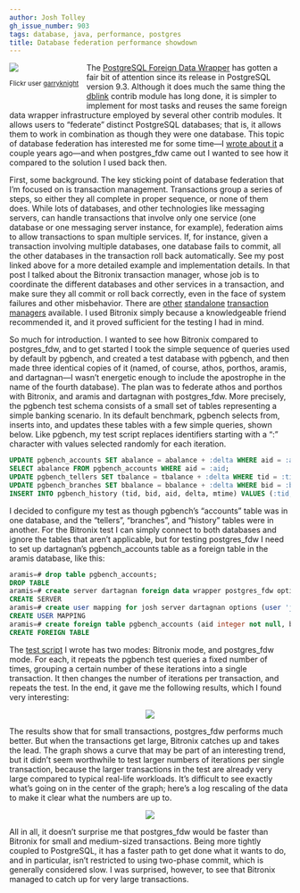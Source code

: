 ```yaml
---
author: Josh Tolley
gh_issue_number: 903
tags: database, java, performance, postgres
title: Database federation performance showdown
---
```




<div class="separator" style="clear: left; float: left; margin-bottom: 1em; margin-right: 1em;"><a href="https://www.flickr.com/photos/garryknight/" imageanchor="1"><img border="0" src="/blog/2013/12/19/database-federation-performance-showdown/image-0.jpeg"/></a><p align="center"><small>Flickr user <a href="https://www.flickr.com/photos/garryknight/">garryknight</a></small></p></div>

The [PostgreSQL Foreign Data Wrapper](https://www.postgresql.org/docs/9.3/static/postgres-fdw.html) has gotten a fair bit of attention since its release in PostgreSQL version 9.3. Although it does much the same thing the [dblink](https://www.postgresql.org/docs/9.3/static/dblink.html) contrib module has long done, it is simpler to implement for most tasks and reuses the same foreign data wrapper infrastructure employed by several other contrib modules. It allows users to “federate” distinct PostgreSQL databases; that is, it allows them to work in combination as though they were one database. This topic of database federation has interested me for some time—I [wrote about it](/blog/2010/07/29/distributed-transactions-and-two-phase) a couple years ago—and when postgres_fdw came out I wanted to see how it compared to the solution I used back then.

First, some background. The key sticking point of database federation that I’m focused on is transaction management. Transactions group a series of steps, so either they all complete in proper sequence, or none of them does. While lots of databases, and other technologies like messaging servers, can handle transactions that involve only one service (one database or one messaging server instance, for example), federation aims to allow transactions to span multiple services. If, for instance, given a transaction involving multiple databases, one database fails to commit, all the other databases in the transaction roll back automatically. See my post linked above for a more detailed example and implementation details. In that post I talked about the Bitronix transaction manager, whose job is to coordinate the different databases and other services in a transaction, and make sure they all commit or roll back correctly, even in the face of system failures and other misbehavior. There are [other](https://www.atomikos.com/Main/TransactionsEssentials) [standalone](http://jotm.objectweb.org/) [transaction](http://simplejta.sourceforge.net/) [managers](http://www.jboss.org/narayana) available. I used Bitronix simply because a knowledgeable friend recommended it, and it proved sufficient for the testing I had in mind.

So much for introduction. I wanted to see how Bitronix compared to postgres_fdw, and to get started I took the simple sequence of queries used by default by pgbench, and created a test database with pgbench, and then made three identical copies of it (named, of course, athos, porthos, aramis, and dartagnan—I wasn’t energetic enough to include the apostrophe in the name of the fourth database). The plan was to federate athos and porthos with Bitronix, and aramis and dartagnan with postgres_fdw. More precisely, the pgbench test schema consists of a small set of tables representing a simple banking scenario. In its default benchmark, pgbench selects from, inserts into, and updates these tables with a few simple queries, shown below. Like pgbench, my test script replaces identifiers starting with a “:” character with values selected randomly for each iteration.

```sql
UPDATE pgbench_accounts SET abalance = abalance + :delta WHERE aid = :aid;
SELECT abalance FROM pgbench_accounts WHERE aid = :aid;
UPDATE pgbench_tellers SET tbalance = tbalance + :delta WHERE tid = :tid;
UPDATE pgbench_branches SET bbalance = bbalance + :delta WHERE bid = :bid;
INSERT INTO pgbench_history (tid, bid, aid, delta, mtime) VALUES (:tid, :bid, :aid, :delta, CURRENT_TIMESTAMP);
```

I decided to configure my test as though pgbench’s “accounts” table was in one database, and the “tellers”, “branches”, and “history” tables were in another. For the Bitronix test I can simply connect to both databases and ignore the tables that aren’t applicable, but for testing postgres_fdw I need to set up dartagnan’s pgbench_accounts table as a foreign table in the aramis database, like this:

```sql
aramis=# drop table pgbench_accounts;
DROP TABLE
aramis=# create server dartagnan foreign data wrapper postgres_fdw options (dbname 'dartagnan');
CREATE SERVER
aramis=# create user mapping for josh server dartagnan options (user 'josh');
CREATE USER MAPPING
aramis=# create foreign table pgbench_accounts (aid integer not null, bid integer, abalance integer, filler character(84)) server dartagnan;
CREATE FOREIGN TABLE
```

The [test script](http://josh.endpoint.com/bitronix2.rb) I wrote has two modes: Bitronix mode, and postgres_fdw mode. For each, it repeats the pgbench test queries a fixed number of times, grouping a certain number of these iterations into a single transaction. It then changes the number of iterations per transaction, and repeats the test. In the end, it gave me the following results, which I found very interesting:

<div class="separator" style="clear: both; text-align: center;"><a href="/blog/2013/12/19/database-federation-performance-showdown/image-1-big.png" imageanchor="1" style="margin-left: 1em; margin-right: 1em;"><img border="0" src="/blog/2013/12/19/database-federation-performance-showdown/image-1.png"/></a></div>

The results show that for small transactions, postgres_fdw performs much better. But when the transactions get large, Bitronix catches up and takes the lead. The graph shows a curve that may be part of an interesting trend, but it didn’t seem worthwhile to test larger numbers of iterations per single transaction, because the larger transactions in the test are already very large compared to typical real-life workloads. It’s difficult to see exactly what’s going on in the center of the graph; here’s a log rescaling of the data to make it clear what the numbers are up to.

<div class="separator" style="clear: both; text-align: center;"><a href="/blog/2013/12/19/database-federation-performance-showdown/image-2-big.png" imageanchor="1" style="margin-left: 1em; margin-right: 1em;"><img border="0" src="/blog/2013/12/19/database-federation-performance-showdown/image-2.png"/></a></div>

All in all, it doesn’t surprise me that postgres_fdw would be faster than Bitronix for small and medium-sized transactions. Being more tightly coupled to PostgreSQL, it has a faster path to get done what it wants to do, and in particular, isn’t restricted to using two-phase commit, which is generally considered slow. I was surprised, however, to see that Bitronix managed to catch up for very large transactions.


